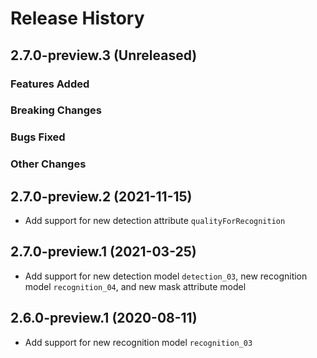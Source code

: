 # Release History

## 2.7.0-preview.3 (Unreleased)

### Features Added

### Breaking Changes

### Bugs Fixed

### Other Changes

## 2.7.0-preview.2 (2021-11-15)
- Add support for new detection attribute `qualityForRecognition`

## 2.7.0-preview.1 (2021-03-25)

- Add support for new detection model `detection_03`, new recognition model `recognition_04`, and new mask attribute model

## 2.6.0-preview.1 (2020-08-11)

- Add support for new recognition model `recognition_03`
